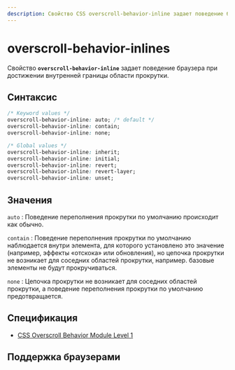 ```yaml
---
description: Свойство CSS overscroll-behavior-inline задает поведение браузера при достижении внутренней границы области прокрутки.
---
```


# overscroll-behavior-inlines

Свойство **`overscroll-behavior-inline`** задает поведение браузера при достижении внутренней границы области прокрутки.

## Синтаксис

```css
/* Keyword values */
overscroll-behavior-inline: auto; /* default */
overscroll-behavior-inline: contain;
overscroll-behavior-inline: none;

/* Global values */
overscroll-behavior-inline: inherit;
overscroll-behavior-inline: initial;
overscroll-behavior-inline: revert;
overscroll-behavior-inline: revert-layer;
overscroll-behavior-inline: unset;
```

## Значения

`auto`
: Поведение переполнения прокрутки по умолчанию происходит как обычно.

`contain`
: Поведение переполнения прокрутки по умолчанию наблюдается внутри элемента, для которого установлено это значение (например, эффекты «отскока» или обновления), но цепочка прокрутки не возникает для соседних областей прокрутки, например. базовые элементы не будут прокручиваться.

`none`
: Цепочка прокрутки не возникает для соседних областей прокрутки, а поведение переполнения прокрутки по умолчанию предотвращается.

## Спецификация

- [CSS Overscroll Behavior Module Level 1](https://w3c.github.io/csswg-drafts/css-overscroll/#overscroll-behavior-longhands-logical)

## Поддержка браузерами

<p class="ciu_embed" data-feature="mdn-css__properties__overscroll-behavior-inline" data-periods="future_1,current,past_1,past_2" data-accessible-colours="false"></p>
